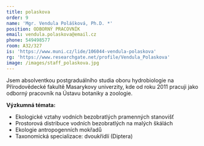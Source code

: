 ```yaml
---
title: polaskova
order: 9
name: 'Mgr. Vendula Polášková, Ph.D. *'
position: ODBORNÝ PRACOVNÍK
email: vendula.polaskova@email.cz
phone: 549498577
room: A32/327
is: 'https://www.muni.cz/lide/106044-vendula-polaskova'
rg: 'https://www.researchgate.net/profile/Vendula_Polaskova'
image: /images/staff_polaskova.jpg
---
```

Jsem absolventkou postgraduálního studia oboru hydrobiologie na Přírodovědecké fakultě
 Masarykovy univerzity, kde od roku 2011 pracuji jako odborný pracovník na Ústavu botaniky a
 zoologie.

**Výzkumná témata:**

* Ekologické vztahy vodních bezobratlých pramenných stanovišť
* Prostorová distribuce vodních bezobratlých na malých škálách
* Ekologie antropogenních mokřadů
* Taxonomická specializace: dvoukřídlí (Diptera)
